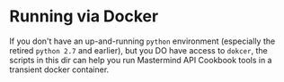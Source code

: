 # Running via Docker

If you don't have an up-and-running `python` environment (especially the retired `python 2.7` and earlier), but you DO have access to `dokcer`, the scripts in this dir can help you run Mastermind API Cookbook tools in a transient docker container.


